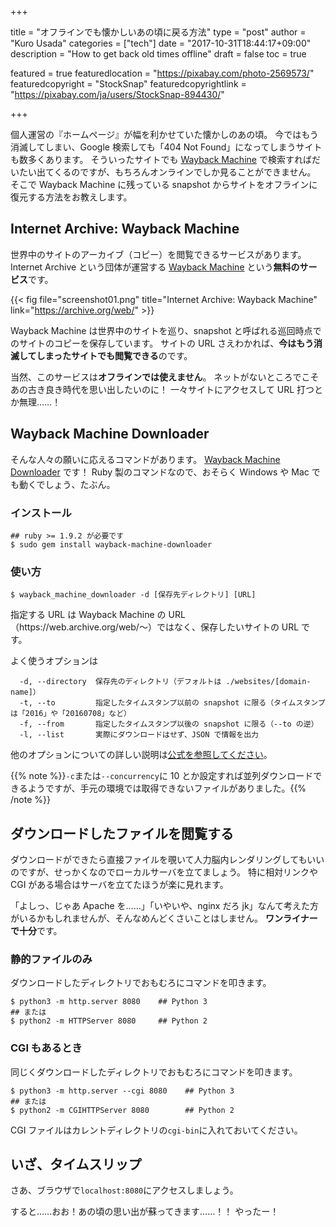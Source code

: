 +++

title       = "オフラインでも懐かしいあの頃に戻る方法"
type        = "post"
author      = "Kuro Usada"
categories  = ["tech"]
date        = "2017-10-31T18:44:17+09:00"
description = "How to get back old times offline"
draft       = false
toc         = true

featured = true
featuredlocation = "https://pixabay.com/photo-2569573/"
featuredcopyright = "StockSnap"
featuredcopyrightlink = "https://pixabay.com/ja/users/StockSnap-894430/"

+++

個人運営の『ホームページ』が幅を利かせていた懐かしのあの頃。
今ではもう消滅してしまい、Google 検索しても「404 Not Found」になってしまうサイトも数多くあります。
そういったサイトでも [Wayback Machine](https://archive.org/web/) で検索すればだいたい出てくるのですが、もちろんオンラインでしか見ることができません。
そこで Wayback Machine に残っている snapshot からサイトをオフラインに復元する方法をお教えします。

<!--more-->

## Internet Archive: Wayback Machine

世界中のサイトのアーカイブ（コピー）を閲覧できるサービスがあります。
Internet Archive という団体が運営する [Wayback Machine](https://archive.org/web/) という**無料のサービス**です。

{{< fig file="screenshot01.png" title="Internet Archive: Wayback Machine" link="https://archive.org/web/" >}}

Wayback Machine は世界中のサイトを巡り、snapshot と呼ばれる巡回時点でのサイトのコピーを保存しています。
サイトの URL さえわかれば、**今はもう消滅してしまったサイトでも閲覧できる**のです。

当然、このサービスは**オフラインでは使えません**。
ネットがないところでこそあの古き良き時代を思い出したいのに！
一々サイトにアクセスして URL 打つとか無理……！

## Wayback Machine Downloader

そんな人々の願いに応えるコマンドがあります。
[Wayback Machine Downloader](https://github.com/hartator/wayback-machine-downloader) です！
Ruby 製のコマンドなので、おそらく Windows や Mac でも動くでしょう、たぶん。

### インストール

```
## ruby >= 1.9.2 が必要です
$ sudo gem install wayback-machine-downloader
```

### 使い方

```
$ wayback_machine_downloader -d [保存先ディレクトリ] [URL]
```

指定する URL は Wayback Machine の URL （https\://web.archive.org/web/〜）ではなく、保存したいサイトの URL です。

よく使うオプションは

```
  -d, --directory  保存先のディレクトリ（デフォルトは ./websites/[domain-name]）
  -t, --to         指定したタイムスタンプ以前の snapshot に限る（タイムスタンプは「2016」や「20160708」など）
  -f, --from       指定したタイムスタンプ以後の snapshot に限る（--to の逆）
  -l, --list       実際にダウンロードはせず、JSON で情報を出力
```

他のオプションについての詳しい説明は[公式を参照してください](https://github.com/hartator/wayback-machine-downloader)。

{{% note %}}`-c`または`--concurrency`に 10 とか設定すれば並列ダウンロードできるようですが、手元の環境では取得できないファイルがありました。{{% /note %}}

## ダウンロードしたファイルを閲覧する

ダウンロードができたら直接ファイルを覗いて人力脳内レンダリングしてもいいのですが、せっかくなのでローカルサーバを立てましょう。
特に相対リンクや CGI がある場合はサーバを立てたほうが楽に見れます。

「よしっ、じゃあ Apache を……」「いやいや、nginx だろ jk」なんて考えた方がいるかもしれませんが、そんなめんどくさいことはしません。
**ワンライナーで十分**です。

### 静的ファイルのみ

ダウンロードしたディレクトリでおもむろにコマンドを叩きます。

```
$ python3 -m http.server 8080    ## Python 3
## または
$ python2 -m HTTPServer 8080     ## Python 2
```

### CGI もあるとき

同じくダウンロードしたディレクトリでおもむろにコマンドを叩きます。

```
$ python3 -m http.server --cgi 8080    ## Python 3
## または
$ python2 -m CGIHTTPServer 8080        ## Python 2
```

CGI ファイルはカレントディレクトリの`cgi-bin`に入れておいてください。

## いざ、タイムスリップ

さあ、ブラウザで`localhost:8080`にアクセスしましょう。

すると……おお！あの頃の思い出が蘇ってきます……！！
やったー！
